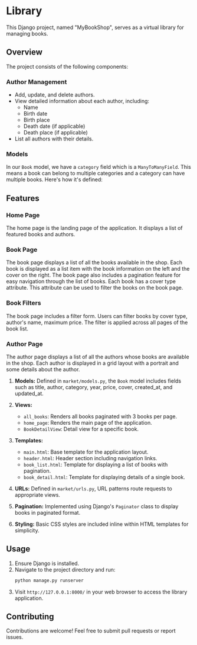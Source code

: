 
# Library

This Django project, named "MyBookShop", serves as a virtual library for managing books.

## Overview

The project consists of the following components:


### Author Management

- Add, update, and delete authors.
- View detailed information about each author, including:
  - Name
  - Birth date
  - Birth place
  - Death date (if applicable)
  - Death place (if applicable)
- List all authors with their details.

### Models

In our `Book` model, we have a `category` field which is a `ManyToManyField`. This means a book can belong to multiple categories and a category can have multiple books. Here's how it's defined:

## Features

### Home Page

The home page is the landing page of the application. It displays a list of featured books and authors.

### Book Page

The book page displays a list of all the books available in the shop. Each book is displayed as a list item with the book information on the left and the cover on the right. The book page also includes a pagination feature for easy navigation through the list of books.
Each book has a cover type attribute. This attribute can be used to filter the books on the book page.

### Book Filters

The book page includes a filter form. Users can filter books by cover type, author's name, maximum price. The filter is applied across all pages of the book list.



### Author Page

The author page displays a list of all the authors whose books are available in the shop. Each author is displayed in a grid layout with a portrait and some details about the author.


1. **Models:** Defined in `market/models.py`, the `Book` model includes fields such as title, author, category, year, price, cover, created_at, and updated_at.

2. **Views:**
    - `all_books`: Renders all books paginated with 3 books per page.
    - `home_page`: Renders the main page of the application.
    - `BookDetailView`: Detail view for a specific book.

3. **Templates:**
    - `main.html`: Base template for the application layout.
    - `header.html`: Header section including navigation links.
    - `book_list.html`: Template for displaying a list of books with pagination.
    - `book_detail.html`: Template for displaying details of a single book.

4. **URLs:** Defined in `market/urls.py`, URL patterns route requests to appropriate views.

5. **Pagination:** Implemented using Django's `Paginator` class to display books in paginated format.

6. **Styling:** Basic CSS styles are included inline within HTML templates for simplicity.

## Usage

1. Ensure Django is installed.
2. Navigate to the project directory and run:
    ```bash
    python manage.py runserver
    ```
3. Visit `http://127.0.0.1:8000/` in your web browser to access the library application.

## Contributing

Contributions are welcome! Feel free to submit pull requests or report issues.




